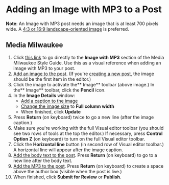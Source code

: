 # Adding an Image with MP3 to a Post

**Note**: An Image with MP3 post needs an image that is at least 700 pixels wide. A [4:3 or 16:9 landscape-oriented image](http://mediamilwaukee.com/style-guide) is preferred.

## Media Milwaukee

1. Click [this link](http://mediamilwaukee.com/style-guide#imagewithmp3) to go directly to the **Image with MP3** section of the Media Milwaukee Style Guide. Use this as a visual reference when adding an image with MP3 to your post.
2. [Add an image to the post](/working-with-media/adding-an-image-to-a-post.md). \(If you're [creating a new post](/working-with-text-and-links/creating-a-post.md), the image should be the first item in the editor.\) 
3. Click the image to activate the** Image** toolbar \(above image.\) In the** Image** toolbar, click the **Pencil** icon.
4. In the **Image Details** window:
   * [Add a caption to the image](/working-with-media/adding-a-caption-and-alt-text-to-an-image.md)
   * [Change the image size](/working-with-media/changing-the-size-of-an-image.md) to **Full column width**
   * When finished, click **Update**
5. Press **Return** \(on keyboard\) twice to go a new line \(after the image caption.\)   
6. Make sure you're working with the full Visual editor toolbar \(you should see two rows of tools at the top the editor.\) If necessary, press **Control** **Option** **Z** \(on keyboard\) to turn on the full Visual editor toolbar.
7. Click the **Horizontal line** button \(in second row of Visual editor toolbar.\) A horizontal line will appear after the image caption.
8. [Add the body text to the post](/working-with-text-and-links/working-with-content-in-the-visual-editor.md). Press **Return** \(on keyboard\) to go to a new line after the body text.
9. [Add the MP3 to the post](/working-with-media/adding-an-mp3-to-a-post.md). Press **Return** \(on keyboard\) to create a space above the author box \(visible when the post is live.\)
10. When finished, click **Submit for Review** or **Publish**.



